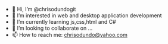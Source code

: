 - 👋 Hi, I’m @chrisodundogit
- 👀 I’m interested in web and desktop application development
- 🌱 I’m currently learning js,css,html and C#
- 💞️ I’m looking to collaborate on ...
- 📫 How to reach me: chrisodundo@yahoo.com

<!---
chrisodundogit/chrisodundogit is a ✨ special ✨ repository because its `README.md` (this file) appears on your GitHub profile.
You can click the Preview link to take a look at your changes.
--->

